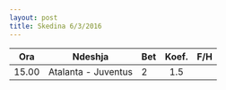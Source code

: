 ```yaml
---
layout: post
title: Skedina 6/3/2016
---
```


Ora | Ndeshja | Bet | Koef. | F/H
---|---|---|:---:|---
15.00 | Atalanta - Juventus | 2 | 1.5
